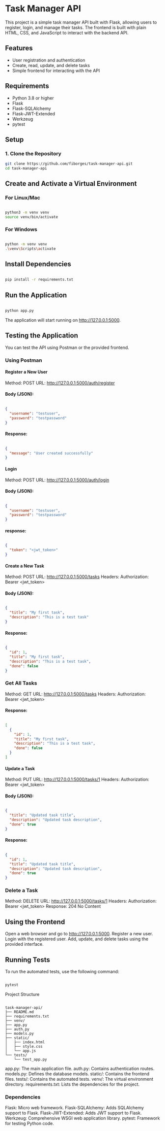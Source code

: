 # Task Manager API

This project is a simple task manager API built with Flask, allowing users to register, login, and manage their tasks. The frontend is built with plain HTML, CSS, and JavaScript to interact with the backend API.

## Features

- User registration and authentication
- Create, read, update, and delete tasks
- Simple frontend for interacting with the API

## Requirements

- Python 3.8 or higher
- Flask
- Flask-SQLAlchemy
- Flask-JWT-Extended
- Werkzeug
- pytest

## Setup

### 1. Clone the Repository

```bash
git clone https://github.com/fiborges/task-manager-api.git
cd task-manager-api
```

## Create and Activate a Virtual Environment
### For Linux/Mac
```bash

python3 -m venv venv
source venv/bin/activate
```

### For Windows
```bash

python -m venv venv
.\venv\Scripts\activate
```

## Install Dependencies
```bash

pip install -r requirements.txt
```

## Run the Application
```bash

python app.py
```

The application will start running on http://127.0.0.1:5000.

## Testing the Application
You can test the API using Postman or the provided frontend.

### Using Postman
#### Register a New User

Method: POST
URL: http://127.0.0.1:5000/auth/register

#### Body (JSON):
```json

{
  "username": "testuser",
  "password": "testpassword"
}
```
#### Response:
```json

{
  "message": "User created successfully"
}
```
#### Login

Method: POST
URL: http://127.0.0.1:5000/auth/login

#### Body (JSON):
```json

{
  "username": "testuser",
  "password": "testpassword"
}
```
#### response:
```json

{
  "token": "<jwt_token>"
}
```
#### Create a New Task

Method: POST
URL: http://127.0.0.1:5000/tasks
Headers:
Authorization: Bearer <jwt_token>

#### Body (JSON):
```json

{
  "title": "My first task",
  "description": "This is a test task"
}
```
#### Response:
```json

{
  "id": 1,
  "title": "My first task",
  "description": "This is a test task",
  "done": false
}
```
### Get All Tasks

Method: GET
URL: http://127.0.0.1:5000/tasks
Headers:
Authorization: Bearer <jwt_token>

#### Response:
```json

[
  {
    "id": 1,
    "title": "My first task",
    "description": "This is a test task",
    "done": false
  }
]
```
#### Update a Task

Method: PUT
URL: http://127.0.0.1:5000/tasks/1
Headers:
Authorization: Bearer <jwt_token>

#### Body (JSON):
```json

{
  "title": "Updated task title",
  "description": "Updated task description",
  "done": true
}
```
#### Response:
```json

{
  "id": 1,
  "title": "Updated task title",
  "description": "Updated task description",
  "done": true
}
```
### Delete a Task

Method: DELETE
URL: http://127.0.0.1:5000/tasks/1
Headers:
Authorization: Bearer <jwt_token>
Response: 204 No Content

## Using the Frontend

Open a web browser and go to http://127.0.0.1:5000.
Register a new user.
Login with the registered user.
Add, update, and delete tasks using the provided interface.

## Running Tests
To run the automated tests, use the following command:

```bash

pytest

```
Project Structure
```arduino

task-manager-api/
├── README.md
├── requirements.txt
├── venv/
├── app.py
├── auth.py
├── models.py
├── static/
│   ├── index.html
│   ├── style.css
│   └── app.js
└── tests/
    └── test_app.py
```
app.py: The main application file.
auth.py: Contains authentication routes.
models.py: Defines the database models.
static/: Contains the frontend files.
tests/: Contains the automated tests.
venv/: The virtual environment directory.
requirements.txt: Lists the dependencies for the project.

### Dependencies
Flask: Micro web framework.
Flask-SQLAlchemy: Adds SQLAlchemy support to Flask.
Flask-JWT-Extended: Adds JWT support to Flask.
Werkzeug: Comprehensive WSGI web application library.
pytest: Framework for testing Python code.